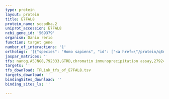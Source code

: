 ```yaml
---
type: protein
layout: protein
title: E7FAL8
protein_name: sccpdha.2
uniprot_accession: E7FAL8
ncbi_gene_id: '569379'
organism: Danio rerio
function: target gene
number_of_interactions: '1'
orthologs: '[{"species": "Homo sapiens", "id": ["<a href=\"/protein/q8nbx0\">Q8NBX0</a>"]}, {"species": "Mus musculus", "id": ["<a href=\"/protein/q8r127\">Q8R127</a>"]}, {"species": "Rattus norvegicus", "id": ["Q6AY30"]}, {"species": "Drosophila melanogaster", "id": ["<a href=\"/protein/q9vn86\">Q9VN86</a>", "<a href=\"/protein/q9vg81\">Q9VG81</a>"]}, {"species": "Caenorhabditis elegans", "id": ["<a href=\"/protein/q9gzf0\">Q9GZF0</a>", "<a href=\"/protein/q9gze9\">Q9GZE9</a>"]}]'
jaspar_matrices: ''
tfs: nanog,A5JNG8,792333,GTRD,chromatin immunoprecipitation assay,27924024%5Buid%5D,No
targets: ''
tfs_download: TFLink_tfs_of_E7FAL8.tsv
targets_download: ''
bindingSites_download: ''
binding_sites_ls: ''

---
```

